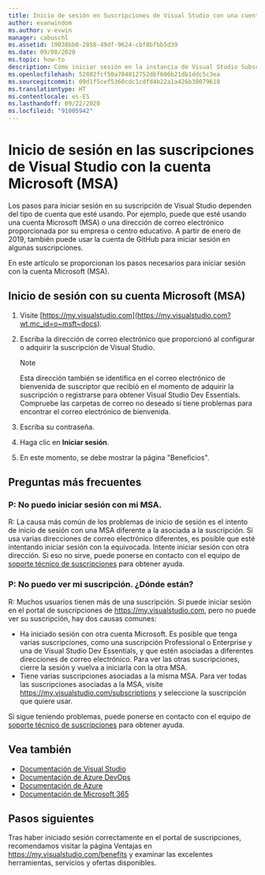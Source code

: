 ```yaml
---
title: Inicio de sesión en Suscripciones de Visual Studio con una cuenta Microsoft | Microsoft Docs
author: evanwindom
ms.author: v-evwin
manager: cabuschl
ms.assetid: 19038bb0-2858-49df-9624-cbf8bfbb5d39
ms.date: 09/08/2020
ms.topic: how-to
description: Cómo iniciar sesión en la instancia de Visual Studio Subscription con la cuenta Microsoft (MSA)
ms.openlocfilehash: 52882fcf50a784812752dbf606b21db1ddc5c3ea
ms.sourcegitcommit: 09d1f5cef5360cdc1cdfd4b22a1a426b38079618
ms.translationtype: HT
ms.contentlocale: es-ES
ms.lasthandoff: 09/22/2020
ms.locfileid: "91005942"
---
```

# <a name="signing-in-to-your-visual-studio-subscriptions-with-your-microsoft-account-msa"></a>Inicio de sesión en las suscripciones de Visual Studio con la cuenta Microsoft (MSA)

Los pasos para iniciar sesión en su suscripción de Visual Studio dependen del tipo de cuenta que esté usando.  Por ejemplo, puede que esté usando una cuenta Microsoft (MSA) o una dirección de correo electrónico proporcionada por su empresa o centro educativo.  A partir de enero de 2019, también puede usar la cuenta de GitHub para iniciar sesión en algunas suscripciones. 

En este artículo se proporcionan los pasos necesarios para iniciar sesión con la cuenta Microsoft (MSA).

## <a name="signing-in-with-your-microsoft-account-msa"></a>Inicio de sesión con su cuenta Microsoft (MSA)
1. Visite [https://my.visualstudio.com](https://my.visualstudio.com?wt.mc_id=o~msft~docs).
2. Escriba la dirección de correo electrónico que proporcionó al configurar o adquirir la suscripción de Visual Studio.

   > [!NOTE]
   > Esta dirección también se identifica en el correo electrónico de bienvenida de suscriptor que recibió en el momento de adquirir la suscripción o registrarse para obtener Visual Studio Dev Essentials. Compruebe las carpetas de correo no deseado si tiene problemas para encontrar el correo electrónico de bienvenida.

3. Escriba su contraseña.
4. Haga clic en **Iniciar sesión**.
5. En este momento, se debe mostrar la página "Beneficios".

## <a name="frequently-asked-questions"></a>Preguntas más frecuentes
### <a name="q--im-unable-to-sign-in-using-my-msa"></a>P:  No puedo iniciar sesión con mi MSA.  
R:  La causa más común de los problemas de inicio de sesión es el intento de inicio de sesión con una MSA diferente a la asociada a la suscripción.  Si usa varias direcciones de correo electrónico diferentes, es posible que esté intentando iniciar sesión con la equivocada.  Intente iniciar sesión con otra dirección.  Si eso no sirve, puede ponerse en contacto con el equipo de [soporte técnico de suscripciones](https://visualstudio.microsoft.com/subscriptions/support/) para obtener ayuda.  

### <a name="q--i-cant-see-my-subscription-where-is-it"></a>P:  No puedo ver mi suscripción. ¿Dónde están?
R:  Muchos usuarios tienen más de una suscripción.  Si puede iniciar sesión en el portal de suscripciones de https://my.visualstudio.com, pero no puede ver su suscripción, hay dos causas comunes:
- Ha iniciado sesión con otra cuenta Microsoft.  Es posible que tenga varias suscripciones, como una suscripción Professional o Enterprise y una de Visual Studio Dev Essentials, y que estén asociadas a diferentes direcciones de correo electrónico. Para ver las otras suscripciones, cierre la sesión y vuelva a iniciarla con la otra MSA.
- Tiene varias suscripciones asociadas a la misma MSA.  Para ver todas las suscripciones asociadas a la MSA, visite https://my.visualstudio.com/subscriptions y seleccione la suscripción que quiere usar. 

Si sigue teniendo problemas, puede ponerse en contacto con el equipo de [soporte técnico de suscripciones](https://visualstudio.microsoft.com/subscriptions/support/) para obtener ayuda.  

## <a name="see-also"></a>Vea también
- [Documentación de Visual Studio](/visualstudio/)
- [Documentación de Azure DevOps](/azure/devops/)
- [Documentación de Azure](/azure/)
- [Documentación de Microsoft 365](/microsoft-365/)

## <a name="next-steps"></a>Pasos siguientes
Tras haber iniciado sesión correctamente en el portal de suscripciones, recomendamos visitar la página Ventajas en https://my.visualstudio.com/benefits y examinar las excelentes herramientas, servicios y ofertas disponibles.